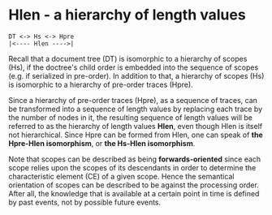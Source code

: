 
# Hlen - a hierarchy of length values

```
DT <-> Hs <-> Hpre
|<---- Hlen ---->|
```

Recall that a document tree (DT) is isomorphic to a hierarchy of scopes (Hs),
if the doctree's child order is embedded into the sequence of scopes (e.g. if
serialized in pre-order). In addition to that, a hierarchy of scopes (Hs) is
isomorphic to a hierarchy of pre-order traces (Hpre).

Since a hierarchy of pre-order traces (Hpre), as a sequence of traces, can
be transformed into a sequence of length values by replacing each trace by
the number of nodes in it, the resulting sequence of length values will be
referred to as the hierarchy of length values **Hlen**, even though Hlen is
itself not hierarchical. Since Hpre can be formed from Hlen, one can speak
of **the Hpre-Hlen isomorphism**, or **the Hs-Hlen isomorphism**.

Note that scopes can be described as being **forwards-oriented** since each
scope relies upon the scopes of its descendants in order to determine the
characteristic element (CE) of a given scope. Hence the semantical orientation
of scopes can be described to be against the processing order. After all, the
knowledge that is available at a certain point in time is defined by past
events, not by possible future events.
